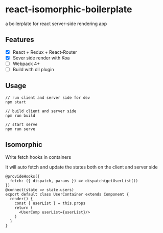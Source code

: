 # react-isomorphic-boilerplate
a boilerplate for react server-side rendering app

## Features
- [x] React + Redux + React-Router
- [x] Sever side render with Koa
- [ ] Webpack 4+
- [ ] Build with dll plugin

## Usage

```
// run client and server side for dev
npm start

// build client and server side
npm run build

// start serve
npm run serve
```

## Isomorphic
Write fetch hooks in containers

It will auto fetch and update the states both on the client and server side

```
@provideHooks({
  fetch: ({ dispatch, params }) => dispatch(getUserList())
})
@connect(state => state.users)
export default class UserContainer extends Component {
  render() {
    const { userList } = this.props
    return (
      <UserComp userList={userList}/>
    )
  }
}
```
